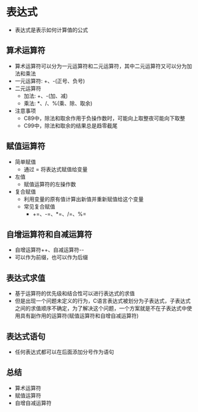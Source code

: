 # 表达式
- 表达式是表示如何计算值的公式
## 算术运算符
- 算术运算符可以分为一元运算符和二元运算符，其中二元运算符又可以分为加法和乘法
- 一元运算符: +、-(正号、负号)
- 二元运算符
    - 加法: +、-(加、减)
    - 乘法: *、/、%(乘、除、取余)
- 注意事项
    - C89中，除法和取余作用于负操作数时，可能向上取整夜可能向下取整
    - C99中，除法和取余的结果总是趋零截尾
## 赋值运算符
- 简单赋值
    - 通过 = 将表达式赋值给变量
- 左值
    - 赋值运算符的左操作数
- 复合赋值
    - 利用变量的原有值计算出新值并重新赋值给这个变量
    - 常见复合赋值
        - +=、-=、*=、/=、%=
## 自增运算符和自减运算符
- 自增运算符++、自减运算符--
- 可以作为前缀，也可以作为后缀
## 表达式求值
- 基于运算符的优先级和结合性可以进行表达式的求值
- 但是出现一个问题未定义的行为，C语言表达式被划分为子表达式，子表达式之间的求值顺序不确定，为了解决这个问题，一个方案就是不在子表达式中使用具有副作用的运算符(赋值运算符和自增自减运算符)
## 表达式语句
- 任何表达式都可以在后面添加分号作为语句

## 总结
- 算术运算符
- 赋值运算符
- 自增自减运算符